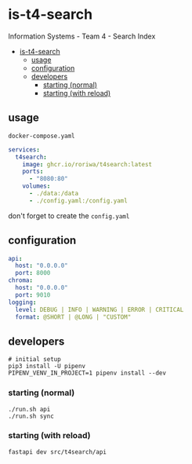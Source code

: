 # is-t4-search
Information Systems - Team 4 - Search Index

<!-- TOC -->
* [is-t4-search](#is-t4-search)
  * [usage](#usage)
  * [configuration](#configuration)
  * [developers](#developers)
    * [starting (normal)](#starting-normal)
    * [starting (with reload)](#starting-with-reload)
<!-- TOC -->

## usage

`docker-compose.yaml`
```yaml
services:
  t4search:
    image: ghcr.io/roriwa/t4search:latest
    ports:
      - "8080:80"
    volumes:
      - ./data:/data
      - ./config.yaml:/config.yaml
```

don't forget to create the `config.yaml`

## configuration

```yaml
api:
  host: "0.0.0.0"
  port: 8000
chroma:
  host: "0.0.0.0"
  port: 9010
logging:
  level: DEBUG | INFO | WARNING | ERROR | CRITICAL
  format: @SHORT | @LONG | "CUSTOM"
```

## developers

```shell
# initial setup
pip3 install -U pipenv
PIPENV_VENV_IN_PROJECT=1 pipenv install --dev
```

### starting (normal)

```shell
./run.sh api
./run.sh sync
```

### starting (with reload)

```shell
fastapi dev src/t4search/api
```
